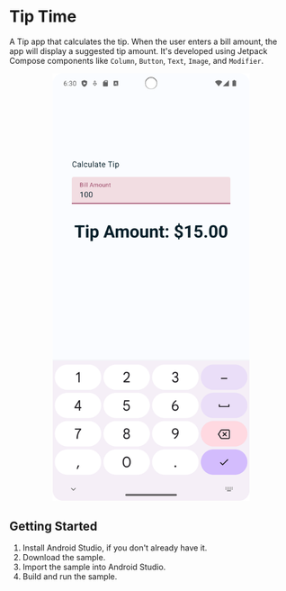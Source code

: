 Tip Time
=================================

A Tip app that calculates the tip. When the user enters a bill amount, the app will display a suggested tip amount. It's developed using Jetpack Compose components like ```Column```, ```Button```, ```Text```, ```Image```, and ```Modifier```.


<p align="center">
  <img src="./asset-docs/demo.png" width="350px" alt="Screenshot displaying the demonstration of article screen.">
</p>

Getting Started
---------------
1. Install Android Studio, if you don't already have it.
2. Download the sample.
3. Import the sample into Android Studio.
4. Build and run the sample.
